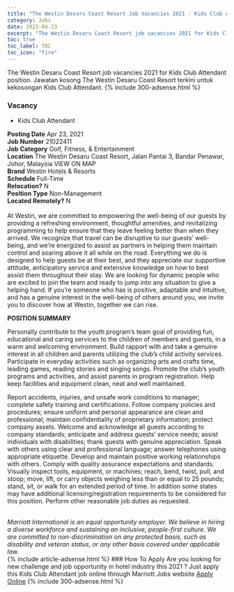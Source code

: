 ```yaml
---
title: "The Westin Desaru Coast Resort Job Vacancies 2021 - Kids Club Attendant" 
category: Jobs 
date: 2021-04-23 
excerpt: "The Westin Desaru Coast Resort job vacancies 2021 for Kids Club Attendant position. Jawatan kosong The Westin Desaru Coast Resort terkini untuk kekosongan Kids Club Attendant." 
toc: true 
toc_label: TOC 
toc_icon: "fire" 
--- 
```


The Westin Desaru Coast Resort job vacancies 2021 for Kids Club Attendant position. Jawatan kosong The Westin Desaru Coast Resort terkini untuk kekosongan Kids Club Attendant. 
{% include 300-adsense.html %} 
### Vacancy 
- Kids Club Attendant 
<div><div><b>Posting Date</b> Apr 23, 2021<br><b>Job Number</b> 21022411<br><b>Job Category</b> Golf, Fitness, &amp; Entertainment<br><b>Location</b> The Westin Desaru Coast Resort, Jalan Pantai 3, Bandar Penawar, Johor, Malaysia VIEW ON MAP<br><b>Brand</b> Westin Hotels &amp; Resorts<br><b>Schedule</b> Full-Time<br><b>Relocation?</b> N<br><b>Position Type</b> Non-Management<br><b>Located Remotely?</b> N<br><br>At Westin, we are committed to empowering the well-being of our guests by providing a refreshing environment, thoughtful amenities, and revitalizing programming to help ensure that they leave feeling better than when they arrived. We recognize that travel can be disruptive to our guests&#8217; well-being, and we&#8217;re energized to assist as partners in helping them maintain control and soaring above it all while on the road. Everything we do is designed to help guests be at their best, and they appreciate our supportive attitude, anticipatory service and extensive knowledge on how to best assist them throughout their stay. We are looking for dynamic people who are excited to join the team and ready to jump into any situation to give a helping hand. If you&#8217;re someone who has is positive, adaptable and intuitive, and has a genuine interest in the well-being of others around you, we invite you to discover how at Westin, together we can rise.<br></div><div> <p> <b>POSITION SUMMARY</b> </p> <p> </p> <p>Personally contribute to the youth program&#8217;s team goal of providing fun, educational and caring services to the children of members and guests, in a warm and welcoming environment. Build rapport with and take a genuine interest in all children and parents utilizing the club&#8217;s child activity services. Participate in everyday activities such as organizing arts and crafts time, leading games, reading stories and singing songs. Promote the club&#8217;s youth programs and activities, and assist parents in program registration. Help keep facilities and equipment clean, neat and well maintained. </p> <p> </p> <p>Report accidents, injuries, and unsafe work conditions to manager; complete safety training and certifications. Follow company policies and procedures; ensure uniform and personal appearance are clean and professional; maintain confidentiality of proprietary information; protect company assets. Welcome and acknowledge all guests according to company standards; anticipate and address guests&#8217; service needs; assist individuals with disabilities; thank guests with genuine appreciation. Speak with others using clear and professional language; answer telephones using appropriate etiquette. Develop and maintain positive working relationships with others. Comply with quality assurance expectations and standards. Visually inspect tools, equipment, or machines; reach, bend, twist, pull, and stoop; move, lift, or carry objects weighing less than or equal to 25 pounds; stand, sit, or walk for an extended period of time. In addition some states may have additional licensing/registration requirements to be considered for this position. Perform other reasonable job duties as requested.</p> <p> <b> </b> </p> </div> <div>  &#160; </div> <i>Marriott International is an equal opportunity employer.&#160;We believe in hiring a diverse workforce and sustaining an inclusive, people-first culture.&#160;We are committed to non-discrimination on&#160;any&#160;protected&#160;basis, such as disability and veteran status, or any other basis covered under applicable law.</i><br></div> 
{% include article-adsense.html %} 
### How To Apply 
Are you looking for new challenge and job opportunity in hotel industry this 2021 ?
Just apply this Kids Club Attendant job online through Marriott Jobs website 
<a href="https://jobs.marriott.com/marriott/jobs/21022411?lang=en-us" class="btn btn--info" target="_blank" rel="nofollow noopenner">Apply Online</a> 
{% include 300-adsense.html %} 